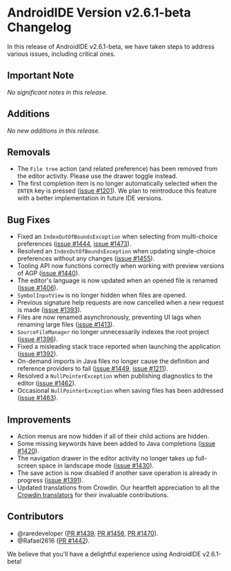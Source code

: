 # AndroidIDE Version v2.6.1-beta Changelog

In this release of AndroidIDE v2.6.1-beta, we have taken steps to address various issues, including critical ones.

## Important Note

_No significant notes in this release._

## Additions

_No new additions in this release._

## Removals

- The `File tree` action (and related preference) has been removed from the editor activity. Please use the drawer toggle instead.
- The first completion item is no longer automatically selected when the `ENTER` key is pressed ([issue #1201](https://github.com/AndroidIDEOfficial/AndroidIDE/issues/1201)). We plan to reintroduce this feature with a better implementation in future IDE versions.

## Bug Fixes

- Fixed an `IndexOutOfBoundsException` when selecting from multi-choice preferences ([issue #1444](https://github.com/AndroidIDEOfficial/AndroidIDE/issues/1444), [issue #1473](https://github.com/AndroidIDEOfficial/AndroidIDE/issues/1473)).
- Resolved an `IndexOutOfBoundsException` when updating single-choice preferences without any changes ([issue #1455](https://github.com/AndroidIDEOfficial/AndroidIDE/issues/1455)).
- Tooling API now functions correctly when working with preview versions of AGP ([issue #1440](https://github.com/AndroidIDEOfficial/AndroidIDE/issues/1440)).
- The editor's language is now updated when an opened file is renamed ([issue #1406](https://github.com/AndroidIDEOfficial/AndroidIDE/issues/1406)).
- `SymbolInputView` is no longer hidden when files are opened.
- Previous signature help requests are now cancelled when a new request is made ([issue #1393](https://github.com/AndroidIDEOfficial/AndroidIDE/issues/1393)).
- Files are now renamed asynchronously, preventing UI lags when renaming large files ([issue #1413](https://github.com/AndroidIDEOfficial/AndroidIDE/issues/1413)).
- `SourceFileManager` no longer unnecessarily indexes the root project ([issue #1396](https://github.com/AndroidIDEOfficial/AndroidIDE/issues/1396)).
- Fixed a misleading stack trace reported when launching the application ([issue #1392](https://github.com/AndroidIDEOfficial/AndroidIDE/issues/1392)).
- On-demand imports in Java files no longer cause the definition and reference providers to fail ([issue #1449](https://github.com/AndroidIDEOfficial/AndroidIDE/issues/1449), [issue #1211](https://github.com/AndroidIDEOfficial/AndroidIDE/issues/1211)).
- Resolved a `NullPointerException` when publishing diagnostics to the editor ([issue #1462](https://github.com/AndroidIDEOfficial/AndroidIDE/issues/1462)).
- Occasional `NullPointerException` when saving files has been addressed ([issue #1463](https://github.com/AndroidIDEOfficial/AndroidIDE/issues/1463)).

## Improvements

- Action menus are now hidden if all of their child actions are hidden.
- Some missing keywords have been added to Java completions ([issue #1420](https://github.com/AndroidIDEOfficial/AndroidIDE/issues/1420)).
- The navigation drawer in the editor activity no longer takes up full-screen space in landscape mode ([issue #1430](https://github.com/AndroidIDEOfficial/AndroidIDE/issues/1430)).
- The save action is now disabled if another save operation is already in progress ([issue #1391](https://github.com/AndroidIDEOfficial/AndroidIDE/issues/1391)).
- Updated translations from Crowdin. Our heartfelt appreciation to all the [Crowdin translators](https://github.com/AndroidIDEOfficial/AndroidIDE/blob/dev/CROWDIN_CONTRIBUTORS.md) for their invaluable contributions.

## Contributors

- @raredeveloper ([PR #1439](https://github.com/AndroidIDEOfficial/AndroidIDE/issues/1439), [PR #1456](https://github.com/AndroidIDEOfficial/AndroidIDE/issues/1456), [PR #1470](https://github.com/AndroidIDEOfficial/AndroidIDE/issues/1470)).
- @Rafael2616 ([PR #1442](https://github.com/AndroidIDEOfficial/AndroidIDE/issues/1442)).

We believe that you'll have a delightful experience using AndroidIDE v2.6.1-beta!
